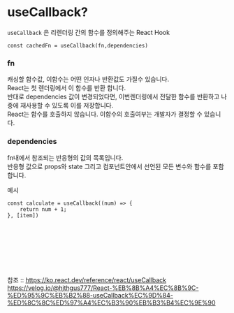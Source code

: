 # useCallback?
`useCallback` 은 리렌더링 간의 함수를 정의해주는 React Hook

`const cachedFn = useCallback(fn,dependencies)`

### fn
캐싱할 함수값, 이함수는 어떤 인자나 반환값도 가질수 있습니다.<br>
React는 첫 렌더링에서 이 함수를 반환 합니다.<br>
반대로 dependencies 값이 변경되었다면, 이번렌더링에서 전달한 함수를 반환하고 나중에 재사용할 수 있도록 이를 저장합니다.<br>
React는 함수를 호출하지 않습니다. 이함수의 호출여부는 개발자가 결정할 수 있습니다.<br>

### dependencies
fn내에서 참조되는 반응형의 값의 목록입니다.<br>
반응형 값으로 props와 state 그리고 컴포넌트안에서 선언된 모든 변수와 함수를 포함합니다.<br>


예시

```
const calculate = useCallback((num) => {
    return num + 1;
}, [item])
```



<br><br>
<br>
<br>
<br>
<br>

참조 :: https://ko.react.dev/reference/react/useCallback   https://velog.io/@hjthgus777/React-%EB%8B%A4%EC%8B%9C-%ED%95%9C%EB%B2%88-useCallback%EC%9D%84-%ED%8C%8C%ED%97%A4%EC%B3%90%EB%B3%B4%EC%9E%90
